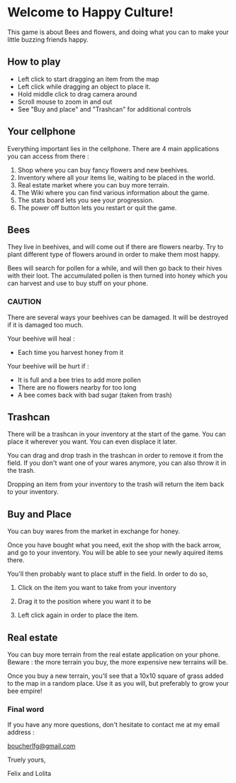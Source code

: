 # Welcome to Happy Culture!

This game is about Bees and flowers, and doing what you can to make your little buzzing friends happy.

## How to play

- Left click to start dragging an item from the map
- Left click while dragging an object to place it.
- Hold middle click to drag camera around
- Scroll mouse to zoom in and out
- See "Buy and place" and "Trashcan" for additional controls

## Your cellphone

Everything important lies in the cellphone. There are 4 main applications you can access from there :

1. Shop where you can buy fancy flowers and new beehives.
2. Inventory where all your items lie, waiting to be placed in the world.
3. Real estate market where you can buy more terrain.
4. The Wiki where you can find various information about the game.
5. The stats board lets you see your progression.
6. The power off button lets you restart or quit the game.

## Bees

They live in beehives, and will come out if there are flowers nearby. Try to plant different type of flowers around in order to make them most happy.

Bees will search for pollen for a while, and will then go back to their hives with their loot. The accumulated pollen is then turned into honey which you can harvest and use to buy stuff on your phone.

### CAUTION

There are several ways your beehives can be damaged. It will be destroyed if it is damaged too much.

Your beehive will heal :

- Each time you harvest honey from it

Your beehive will be hurt if :

- It is full and a bee tries to add more pollen
- There are no flowers nearby for too long
- A bee comes back with bad sugar (taken from trash)

## Trashcan

There will be a trashcan in your inventory at the start of the game. You can place it wherever you want. You can even displace it later.

You can drag and drop trash in the trashcan in order to remove it from the field. If you don't want one of your wares anymore, you can also throw it in the trash.

Dropping an item from your inventory to the trash will return the item back to your inventory.

## Buy and Place

You can buy wares from the market in exchange for honey.

Once you have bought what you need, exit the shop with the back arrow, and go to your inventory. You will be able to see your newly aquired items there.

You'll then probably want to place stuff in the field. In order to do so,

1. Click on the item you want to take from your inventory

2. Drag it to the position where you want it to be

3. Left click again in order to place the item.

## Real estate

You can buy more terrain from the real estate application on your phone. Beware : the more terrain you buy, the more expensive new terrains will be.

Once you buy a new terrain, you'll see that a 10x10 square of grass added to the map in a random place. Use it as you will, but preferably to grow your bee empire!

### Final word

If you have any more questions, don't hesitate to contact me at my email address :

boucherlfg@gmail.com

Truely yours,

Felix and Lolita

